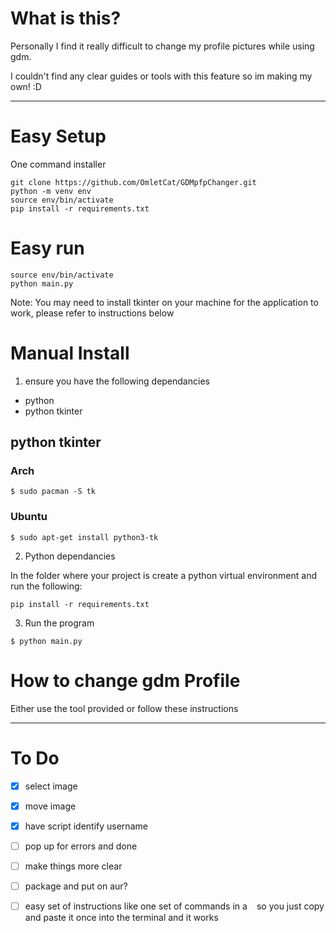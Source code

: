 # What is this?

Personally I find it really difficult to change my profile pictures while using gdm.

I couldn't find any clear guides or tools with this feature so im making my own! :D

---

# Easy Setup
One command installer
```
git clone https://github.com/OmletCat/GDMpfpChanger.git
python -m venv env
source env/bin/activate
pip install -r requirements.txt
```

# Easy run
```
source env/bin/activate
python main.py
```

Note: You may need to install tkinter on your machine for the application to work, please refer to instructions below

# Manual Install
1. ensure you have the following dependancies
- python
- python tkinter

## python tkinter

### Arch
```
$ sudo pacman -S tk
```

### Ubuntu
```
$ sudo apt-get install python3-tk
```

2. Python dependancies

In the folder where your project is create a python virtual environment
and run the following:
```
pip install -r requirements.txt
```


3. Run the program

```
$ python main.py
```

# How to change gdm Profile
Either use the tool provided or follow these instructions

---

# To Do

- [x] select image
- [x] move image
- [x] have script identify username
- [ ] pop up for errors and done

- [ ] make things more clear

- [ ] package and put on aur?
- [ ] easy set of instructions like one set of commands in a ``` ``` so you just copy and paste it once into the terminal and it works
